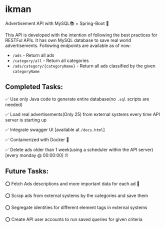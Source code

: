 # ikman 
Advertisement API with MySQL📚 + Spring-Boot 🚀

This API is developed with the intention of following the best practices 
for RESTFul APIs. It has own MySQL database to save real world advertisements.
Following endpoints are available as of now:
- `/ads` - Return all ads
- `/category/all` - Return all categories
- `/ads/category/{categoryName}` - Return all ads classified by the given `categoryName`

Completed Tasks:
 - 
 ✅ Use only Java code to generate entire database(no `.sql` scripts are needed)
 
 ✅ Load real advertisements(Only 25) from external systems every time API server is starting up
 
 ✅ Integrate swagger UI [available at `/docs.html`]
 
 ✅ Containerized with Docker 🐳
 
 ✅ Delete ads older than 1 week(using a scheduler within the API server) [every monday @ 00:00:00] ⏰
 
 
Future Tasks:
 - 
 ⭕ Fetch Ads descriptions and more important data for each ad 🔁
 
 ⭕ Scrap ads from external systems by the categories and save them
 
 ⭕ Segregate identities for different element tags in external systems
 
 ⭕ Create API user accounts to run saved queries for given criteria
 
 
 

